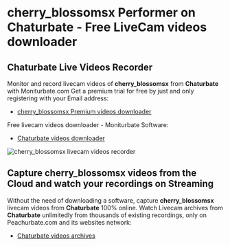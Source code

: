 # cherry_blossomsx Performer on Chaturbate - Free LiveCam videos downloader

## Chaturbate Live Videos Recorder

Monitor and record livecam videos of **cherry_blossomsx** from **Chaturbate** with Moniturbate.com
Get a premium trial for free by just and only registering with your Email address:
* [cherry_blossomsx Premium videos downloader](https://moniturbate.com/request-demo-licence-key.html)

Free livecam videos downloader - Moniturbate Software:
* [Chaturbate videos downloader](https://moniturbate.com/moniturbate-download-software.html)

![cherry_blossomsx livecam videos recorder](https://peachurnet.com/templates/moniturbate-software.png)


## Capture cherry_blossomsx videos from the Cloud and watch your recordings on Streaming

Without the need of downloading a software, capture **cherry_blossomsx** livecam videos from **Chaturbate** 100% online.
Watch Livecam archives from **Chaturbate** unlimitedly from thousands of existing recordings, only on Peachurbate.com and its websites network:
* [Chaturbate videos archives](https://peachurnet.com/)